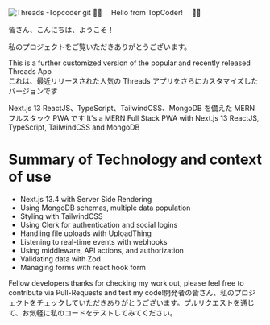 ![Threads -Topcoder](https://github.com/TopCoderJP/Threads-Application-PWA-React-MongoDB-Next.js-13-TailwindCSS-Full-Stack/assets/142697530/0122fe90-ea81-4626-b5ee-ad815fa06026)
git 
👨‍💻 　Hello from TopCoder!　 👨‍💻

皆さん、こんにちは、ようこそ！

私のプロジェクトをご覧いただきありがとうございます。

This is a further customized version of the popular and recently released Threads App  
これは、最近リリースされた人気の Threads アプリをさらにカスタマイズしたバージョンです
 
Next.js 13 ReactJS、TypeScript、TailwindCSS、MongoDB を備えた MERN フルスタック PWA です 
It's a MERN Full Stack PWA with Next.js 13 ReactJS, TypeScript, TailwindCSS and MongoDB


# Summary of Technology and context of use #
- Next.js 13.4 with Server Side Rendering
- Using MongoDB schemas, multiple data population
- Styling with TailwindCSS
- Using Clerk for authentication and social logins
- Handling file uploads with UploadThing
- Listening to real-time events with webhooks
- Using middleware, API actions, and authorization
- Validating data with Zod
- Managing forms with react hook form

Fellow developers thanks for checking my work out,  please feel free to contribute via Pull-Requests and test my code!開発者の皆さん、私のプロジェクトをチェックしていただきありがとうございます。プルリクエストを通じて、お気軽に私のコードをテストしてみてください。
